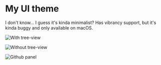 # My UI theme

I don't know… I guess it's kinda minimalist? Has vibrancy support, but it's kinda buggy and only available on macOS.

![With tree-view](https://i.imgur.com/Kq0w9LB.jpg)

![Without tree-view](https://i.imgur.com/pGZLt4C.jpg)

![Github panel](https://i.imgur.com/12oXsKe.jpg)
